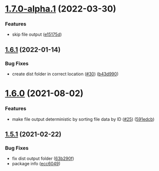 # [1.7.0-alpha.1](https://github.com/klaytonfaria/markdown-json/compare/v1.6.1...v1.7.0-alpha.1) (2022-03-30)


### Features

* skip file output ([e15175d](https://github.com/klaytonfaria/markdown-json/commit/e15175d530494941a97715717549f6ce3fc28626))

## [1.6.1](https://github.com/klaytonfaria/markdown-json/compare/v1.6.0...v1.6.1) (2022-01-14)


### Bug Fixes

* create dist folder in correct location ([#30](https://github.com/klaytonfaria/markdown-json/issues/30)) ([b43d990](https://github.com/klaytonfaria/markdown-json/commit/b43d990ce10b5063a169781a8145db95350fc430))

# [1.6.0](https://github.com/klaytonfaria/markdown-json/compare/v1.5.1...v1.6.0) (2021-08-02)


### Features

* make file output deterministic by sorting file data by ID ([#25](https://github.com/klaytonfaria/markdown-json/issues/25)) ([591edcb](https://github.com/klaytonfaria/markdown-json/commit/591edcb987411086eecb4c83c200e4262ae3906e))

## [1.5.1](https://github.com/klaytonfaria/markdown-json/compare/v1.5.0...v1.5.1) (2021-02-22)


### Bug Fixes

* fix dist output folder ([63b290f](https://github.com/klaytonfaria/markdown-json/commit/63b290f59d2204c0b899eedb1184cdf6d0f00edf))
* package info ([ecc6049](https://github.com/klaytonfaria/markdown-json/commit/ecc6049f74ad35de4652fcfeb41c80d5910f0431))
